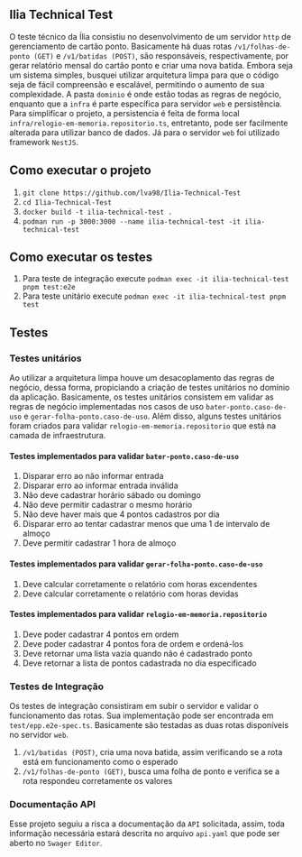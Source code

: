 ## Ilia Technical Test

O teste técnico da Ília consistiu no desenvolvimento de um servidor `http` de gerenciamento de cartão ponto.  Basicamente há duas rotas `/v1/folhas-de-ponto (GET)` e `/v1/batidas (POST)`, são responsáveis, respectivamente, por gerar relatório mensal do cartão ponto e criar uma nova batida. Embora seja um sistema simples, busquei utilizar arquitetura limpa para que o código seja de fácil compreensão e escalável, permitindo o aumento de sua complexidade. A pasta `dominio` é onde estão todas as regras de negócio, enquanto que a `infra` é parte específica para servidor `web` e persistência. Para simplificar o projeto, a persistencia é feita de forma local `infra/relogio-em-memoria.repositorio.ts`, entretanto, pode ser facilmente alterada para utilizar banco de dados. Já para o servidor `web` foi utilizado framework `NestJS`.


## Como executar o projeto
1. `git clone https://github.com/lva98/Ilia-Technical-Test`
2. `cd Ilia-Technical-Test`
3. `docker build -t ilia-technical-test .`
4. `podman run -p 3000:3000 --name ilia-technical-test -it ilia-technical-test`

## Como executar os testes
1. Para teste de integração execute `podman exec -it ilia-technical-test pnpm test:e2e`
2. Para teste unitário execute `podman exec -it ilia-technical-test pnpm test`

## Testes

### Testes unitários
Ao utilizar a arquitetura limpa houve um desacoplamento das regras de negócio, dessa forma, propiciando a criação de testes unitários no domínio da aplicação. Basicamente, os testes unitários consistem em validar as regras de negócio implementadas nos casos de uso `bater-ponto.caso-de-uso` e `gerar-folha-ponto.caso-de-uso`. Além disso, alguns testes unitários foram criados para validar `relogio-em-memoria.repositorio` que está na camada de infraestrutura.

#### Testes implementados para validar `bater-ponto.caso-de-uso`
1. Disparar erro ao não informar entrada
2. Disparar erro ao informar entrada inválida
3. Não deve cadastrar horário sábado ou domingo
4. Não deve permitir cadastrar o mesmo horário
5. Não deve haver mais que 4 pontos cadastros por dia
6. Disparar erro ao tentar cadastrar menos que uma 1 de intervalo de almoço
7. Deve permitir cadastrar 1 hora de almoço

#### Testes implementados para validar `gerar-folha-ponto.caso-de-uso`
1. Deve calcular corretamente o relatório com horas excendentes
2. Deve calcular corretamente o relatório com horas devidas

#### Testes implementados para validar `relogio-em-memoria.repositorio`
1. Deve poder cadastrar 4 pontos em ordem
2. Deve poder cadastrar 4 pontos fora de ordem e ordená-los
3. Deve retornar uma lista vazia quando não é cadastrado ponto
4. Deve retornar a lista de pontos cadastrada no dia especificado

### Testes de Integração
Os testes de integração consistiram em subir o servidor e validar o funcionamento das rotas. Sua implementação pode ser encontrada em `test/epp.e2e-spec.ts`. Basicamente são testadas as duas rotas disponíveis no servidor `web`.
1. `/v1/batidas (POST)`, cria uma nova batida, assim verificando se a rota está em funcionamento como o esperado
2. `/v1/folhas-de-ponto (GET)`, busca uma folha de ponto e verifica se a rota respondeu corretamente os valores

### Documentação API

Esse projeto seguiu a risca a documentação da `API` solicitada, assim, toda informação necessária estará descrita no arquivo `api.yaml` que pode ser aberto no `Swager Editor`.
